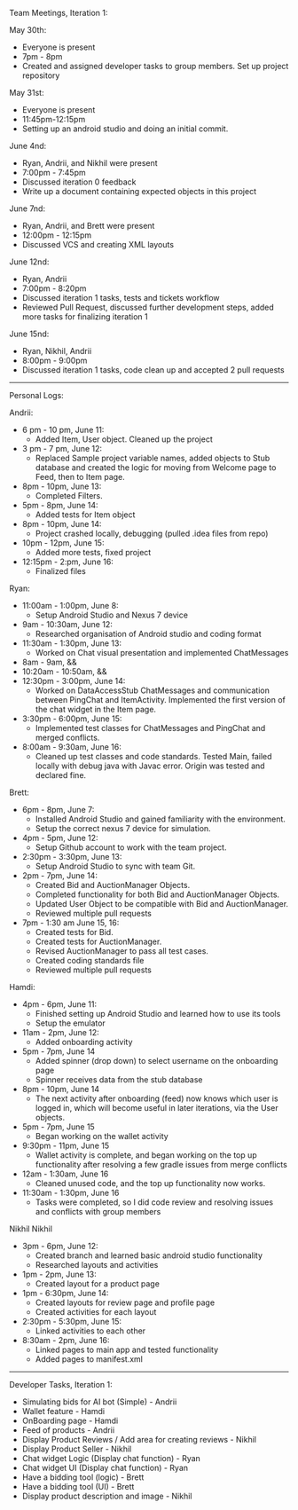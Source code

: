 ﻿Team Meetings, Iteration 1:

May 30th:
* Everyone is present
* 7pm - 8pm
* Created and assigned developer tasks to group members. Set up project repository


May 31st:
* Everyone is present
* 11:45pm-12:15pm
* Setting up an android studio and doing an initial commit. 


June 4nd:
* Ryan, Andrii, and Nikhil were present
* 7:00pm - 7:45pm
* Discussed iteration 0 feedback
* Write up a document containing expected objects in this project


June 7nd:
* Ryan, Andrii, and Brett were present
* 12:00pm - 12:15pm
* Discussed VCS and creating XML layouts


June 12nd:
* Ryan, Andrii
* 7:00pm - 8:20pm
* Discussed iteration 1 tasks, tests and tickets workflow
* Reviewed Pull Request, discussed further development steps, added more tasks for finalizing iteration 1


June 15nd:
* Ryan, Nikhil, Andrii
* 8:00pm - 9:00pm
* Discussed iteration 1 tasks, code clean up and accepted 2 pull requests




________________






Personal Logs:


Andrii:
* 6 pm - 10 pm, June 11: 
  * Added Item, User object. Cleaned up the project
* 3 pm - 7 pm, June 12:
  * Replaced Sample project variable names, added objects to Stub database and created the logic for moving from Welcome page to Feed, then to Item page.
* 8pm - 10pm, June 13:
  * Completed Filters.
* 5pm - 8pm, June 14:
  * Added tests for Item object
* 8pm - 10pm, June 14:
  * Project crashed locally, debugging (pulled .idea files from repo)
* 10pm - 12pm, June 15:
  * Added more tests, fixed project
* 12:15pm - 2:pm, June 16:
  * Finalized files




Ryan:
* 11:00am - 1:00pm, June 8:
  * Setup Android Studio and Nexus 7 device
* 9am - 10:30am, June 12:
  * Researched organisation of Android studio and coding format
* 11:30am - 1:30pm, June 13:
  * Worked on Chat visual presentation and implemented ChatMessages
* 8am - 9am, &&
* 10:20am - 10:50am, && 
* 12:30pm - 3:00pm, June 14:
  * Worked on DataAccessStub ChatMessages and communication between PingChat and ItemActivity. Implemented the first version of the chat widget in the Item page.
* 3:30pm - 6:00pm, June 15:
  * Implemented test classes for ChatMessages and PingChat and merged conflicts.
* 8:00am - 9:30am, June 16:
  * Cleaned up test classes and code standards. Tested Main, failed locally with debug java with Javac error. Origin was tested and declared fine.


Brett:
* 6pm - 8pm, June 7:
   * Installed Android Studio and gained familiarity with the environment.
   * Setup the correct nexus 7 device for simulation.
* 4pm - 5pm, June 12:
   * Setup Github account to work with the team project.
* 2:30pm - 3:30pm, June 13:
   * Setup Android Studio to sync with team Git.
* 2pm - 7pm, June 14:
   * Created Bid and AuctionManager Objects.
   * Completed functionality for both Bid and AuctionManager Objects.
   * Updated User Object to be compatible with Bid and AuctionManager.
   * Reviewed multiple pull requests
* 7pm - 1:30 am June 15, 16:
   * Created tests for Bid.
   * Created tests for AuctionManager.
   * Revised AuctionManager to pass all test cases.
   * Created coding standards file
   * Reviewed multiple pull requests


Hamdi:
* 4pm - 6pm, June 11:
   * Finished setting up Android Studio and learned how to use its tools
   * Setup the emulator
* 11am - 2pm, June 12:
   * Added onboarding activity
* 5pm - 7pm, June 14
   * Added spinner (drop down) to select username on the onboarding page
   * Spinner receives data from the stub database 
* 8pm - 10pm, June 14
   * The next activity after onboarding (feed) now knows which user is logged in, which will become useful in later iterations, via the User objects.
* 5pm - 7pm, June 15
   * Began working on the wallet activity
* 9:30pm - 11pm, June 15
   * Wallet activity is complete, and began working on the top up functionality after resolving a few gradle issues from merge conflicts
* 12am - 1:30am, June 16
   * Cleaned unused code, and the top up functionality now works.
* 11:30am - 1:30pm, June 16
   * Tasks were completed, so I did code review and resolving issues and conflicts with group members


Nikhil
Nikhil
* 3pm - 6pm, June 12:
   * Created branch and learned basic android studio functionality
   * Researched layouts and activities
* 1pm - 2pm, June 13:
   * Created layout for a product page
* 1pm - 6:30pm, June 14:
   * Created layouts for review page and profile page
   * Created activities for each layout
* 2:30pm - 5:30pm, June 15:
   * Linked activities to each other
* 8:30am - 2pm, June 16:
   * Linked pages to main app and tested functionality
   * Added pages to manifest.xml

________________






Developer Tasks, Iteration 1:


- Simulating bids for AI bot (Simple) - Andrii
- Wallet feature - Hamdi
- OnBoarding page - Hamdi
- Feed of products - Andrii
- Display Product Reviews / Add area for creating reviews - Nikhil
- Display Product Seller - Nikhil
- Chat widget Logic (Display chat function) - Ryan
- Chat widget UI (Display chat function) - Ryan
- Have a bidding tool (logic) - Brett
- Have a bidding tool (UI) - Brett
- Display product description and image - Nikhil
